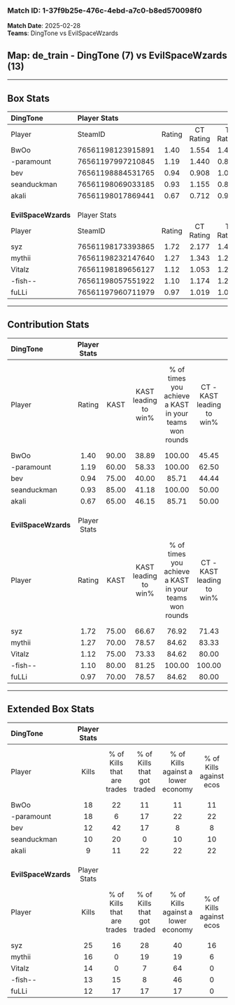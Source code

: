 ### Match ID: 1-37f9b25e-476c-4ebd-a7c0-b8ed570098f0  
**Match Date**: 2025-02-28  
**Teams**: DingTone vs EvilSpaceWzards  

## **Map**: de_train - DingTone (7) vs EvilSpaceWzards (13)  
---  

## Box Stats  

| **DingTone**        | Player Stats      |        |           |          |       |       |       |         |        |      |     |
| :- | :- | :-: | :-: | :-: | :-: | :-: | :-: | :-: | :-: | :-: | :-: |
| Player              | SteamID           | Rating | CT Rating | T Rating | KAST  |  ADR  | Kills | Assists | Deaths | K/D  | HS% |
| BwOo                | 76561198123915891 |  1.40  |   1.554   |  1.446   | 90.00 | 88.4  |  18   |    5    |   15   | 1.20 | 55  |
| -paramount          | 76561197997210845 |  1.19  |   1.440   |  0.890   | 60.00 | 92.0  |  18   |    4    |   15   | 1.20 | 61  |
| bev                 | 76561198884531765 |  0.94  |   0.908   |  1.054   | 75.00 | 66.9  |  12   |    5    |   16   | 0.75 | 58  |
| seanduckman         | 76561198069033185 |  0.93  |   1.155   |  0.804   | 85.00 | 69.9  |  10   |   10    |   17   | 0.59 | 50  |
| akali               | 76561198017869441 |  0.67  |   0.712   |  0.940   | 65.00 | 52.5  |   9   |    6    |   17   | 0.53 | 66  |
|                     |                   |        |           |          |       |       |       |         |        |      |     |
|                     |                   |        |           |          |       |       |       |         |        |      |     |
|                     |                   |        |           |          |       |       |       |         |        |      |     |
| **EvilSpaceWzards** | Player Stats      |        |           |          |       |       |       |         |        |      |     |
| Player              | SteamID           | Rating | CT Rating | T Rating | KAST  |  ADR  | Kills | Assists | Deaths | K/D  | HS% |
| syz                 | 76561198173393865 |  1.72  |   2.177   |  1.465   | 75.00 | 138.5 |  25   |    3    |   16   | 1.56 | 40  |
| mythii              | 76561198232147640 |  1.27  |   1.343   |  1.224   | 70.00 | 96.1  |  16   |    4    |   12   | 1.33 | 68  |
| Vitalz              | 76561198189656127 |  1.12  |   1.053   |  1.257   | 75.00 | 83.2  |  14   |    3    |   14   | 1.00 | 28  |
| -fish--             | 76561198057551922 |  1.10  |   1.174   |  1.231   | 80.00 | 62.3  |  13   |    3    |   12   | 1.08 | 46  |
| fuLLi               | 76561197960711979 |  0.97  |   1.019   |  1.038   | 70.00 | 58.6  |  12   |    7    |   13   | 0.92 | 66  |
---  

## Contribution Stats  

| **DingTone**        | Player Stats |       |                      |                                                        |                           |                                                             |                          |                                                            |
| :- | :-: | :-: | :-: | :-: | :-: | :-: | :-: | :-: |
| Player              |    Rating    | KAST  | KAST leading to win% | % of times you achieve a KAST in your teams won rounds | CT - KAST leading to win% | CT - % of times you achieve a KAST in your teams won rounds | T - KAST leading to win% | T - % of times you achieve a KAST in your teams won rounds |
| BwOo                |     1.40     | 90.00 |        38.89         |                         100.00                         |           45.45           |                           100.00                            |          28.57           |                           100.00                           |
| -paramount          |     1.19     | 60.00 |        58.33         |                         100.00                         |           62.50           |                           100.00                            |          50.00           |                           100.00                           |
| bev                 |     0.94     | 75.00 |        40.00         |                         85.71                          |           44.44           |                            80.00                            |          33.33           |                           100.00                           |
| seanduckman         |     0.93     | 85.00 |        41.18         |                         100.00                         |           50.00           |                           100.00                            |          28.57           |                           100.00                           |
| akali               |     0.67     | 65.00 |        46.15         |                         85.71                          |           50.00           |                            80.00                            |          40.00           |                           100.00                           |
|                     |              |       |                      |                                                        |                           |                                                             |                          |                                                            |
|                     |              |       |                      |                                                        |                           |                                                             |                          |                                                            |
|                     |              |       |                      |                                                        |                           |                                                             |                          |                                                            |
| **EvilSpaceWzards** | Player Stats |       |                      |                                                        |                           |                                                             |                          |                                                            |
| Player              |    Rating    | KAST  | KAST leading to win% | % of times you achieve a KAST in your teams won rounds | CT - KAST leading to win% | CT - % of times you achieve a KAST in your teams won rounds | T - KAST leading to win% | T - % of times you achieve a KAST in your teams won rounds |
| syz                 |     1.72     | 75.00 |        66.67         |                         76.92                          |           71.43           |                            83.33                            |          62.50           |                           71.43                            |
| mythii              |     1.27     | 70.00 |        78.57         |                         84.62                          |           83.33           |                            83.33                            |          75.00           |                           85.71                            |
| Vitalz              |     1.12     | 75.00 |        73.33         |                         84.62                          |           80.00           |                            66.67                            |          70.00           |                           100.00                           |
| -fish--             |     1.10     | 80.00 |        81.25         |                         100.00                         |          100.00           |                           100.00                            |          70.00           |                           100.00                           |
| fuLLi               |     0.97     | 70.00 |        78.57         |                         84.62                          |           80.00           |                            66.67                            |          77.78           |                           100.00                           |
---  

## Extended Box Stats  

| **DingTone**        | Player Stats |                            |                            |                                    |                         |                              |                                 |        |                             |                                     |                          |                               |                            |
| :- | :-: | :-: | :-: | :-: | :-: | :-: | :-: | :-: | :-: | :-: | :-: | :-: | :-: |
| Player              |    Kills     | % of Kills that are trades | % of Kills that got traded | % of Kills against a lower economy | % of Kills against ecos | % of Kills that are flawless | % of Kills that are close duels | Deaths | % of Deaths that get traded | % of Deaths against a lower economy | % of Deaths against ecos | % of Deaths that are flawless | % of Deaths that are close |
| BwOo                |      18      |             22             |             11             |                 11                 |           11            |              67              |                6                |   15   |             27              |                  0                  |            0             |              40               |             7              |
| -paramount          |      18      |             6              |             17             |                 22                 |           22            |              72              |                0                |   15   |              7              |                  0                  |            0             |              73               |             0              |
| bev                 |      12      |             42             |             17             |                 8                  |            8            |              50              |                8                |   16   |              6              |                  0                  |            0             |              38               |             13             |
| seanduckman         |      10      |             20             |             0              |                 10                 |           10            |              60              |               10                |   17   |             18              |                  6                  |            6             |              71               |             12             |
| akali               |      9       |             11             |             22             |                 22                 |           22            |              56              |               11                |   17   |             29              |                  0                  |            0             |              53               |             6              |
|                     |              |                            |                            |                                    |                         |                              |                                 |        |                             |                                     |                          |                               |                            |
|                     |              |                            |                            |                                    |                         |                              |                                 |        |                             |                                     |                          |                               |                            |
|                     |              |                            |                            |                                    |                         |                              |                                 |        |                             |                                     |                          |                               |                            |
| **EvilSpaceWzards** | Player Stats |                            |                            |                                    |                         |                              |                                 |        |                             |                                     |                          |                               |                            |
| Player              |    Kills     | % of Kills that are trades | % of Kills that got traded | % of Kills against a lower economy | % of Kills against ecos | % of Kills that are flawless | % of Kills that are close duels | Deaths | % of Deaths that get traded | % of Deaths against a lower economy | % of Deaths against ecos | % of Deaths that are flawless | % of Deaths that are close |
| syz                 |      25      |             16             |             28             |                 40                 |           16            |              44              |                8                |   16   |              6              |                 38                  |            0             |              63               |             0              |
| mythii              |      16      |             0              |             19             |                 19                 |            6            |              56              |                6                |   12   |              0              |                 33                  |            8             |              67               |             17             |
| Vitalz              |      14      |             0              |             7              |                 64                 |            0            |              50              |               14                |   14   |             14              |                 21                  |            0             |              64               |             14             |
| -fish--             |      13      |             15             |             8              |                 46                 |            0            |              69              |                8                |   12   |             33              |                 17                  |            0             |              50               |             0              |
| fuLLi               |      12      |             17             |             17             |                 17                 |            0            |              67              |                0                |   13   |             15              |                 23                  |            0             |              69               |             0              |
